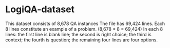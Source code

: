 # LogiQA-dataset
This dataset consists of 8,678 QA instances
The file has 69,424 lines. Each 8 lines constitute an example of a problem.  (8,678 * 8 = 69,424)
In each 8 lines: the first line is blank line;
                 the second is right choice;
                 the third is context;
                 the fourth is question;
                 the remaining four lines are four options.
